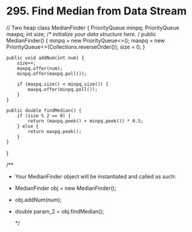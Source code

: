 # 295. Find Median from Data Stream

// Two heap class MedianFinder { PriorityQueue minpq; PriorityQueue maxpq; int size; /_\* initialize your data structure here._ / public MedianFinder\(\) { minpq = new PriorityQueue&lt;&gt;\(\); maxpq = new PriorityQueue&lt;&gt;\(Collections.reverseOrder\(\)\); size = 0; }

```text
public void addNum(int num) {
    size++;
    maxpq.offer(num);
    minpq.offer(maxpq.poll());

    if (maxpq.size() < minpq.size()) {
        maxpq.offer(minpq.poll());
    }
}

public double findMedian() {
    if (size % 2 == 0) {
        return (maxpq.peek() + minpq.peek()) * 0.5;
    } else {
        return maxpq.peek();
    }
}
```

}

/\*\*

* Your MedianFinder object will be instantiated and called as such:
* MedianFinder obj = new MedianFinder\(\);
* obj.addNum\(num\);
* double param\_2 = obj.findMedian\(\);

  \*/

